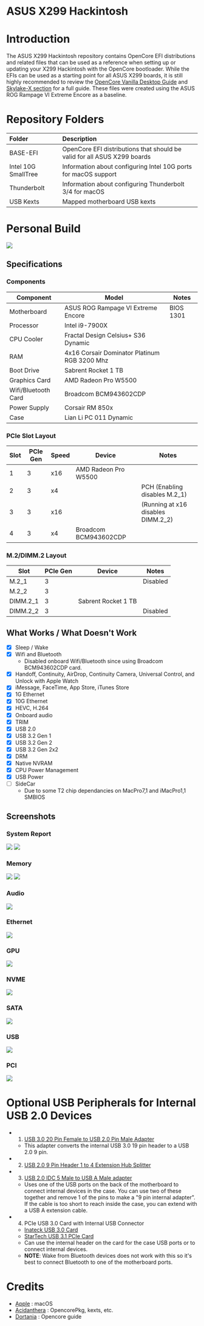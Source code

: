 # ASUS X299 Hackintosh

# Introduction
The ASUS X299 Hackintosh repository contains OpenCore EFI distributions and related files that can be used as a reference when setting up or updating your X299 Hackintosh with the OpenCore bootloader.  While the EFIs can be used as a starting point for all ASUS X299 boards, it is still highly recommended to review the [OpenCore Vanilla Desktop Guide](https://dortania.github.io/OpenCore-Install-Guide/) and [Skylake-X section](https://dortania.github.io/OpenCore-Install-Guide/config-HEDT/skylake-x.html) for a full guide.  These files were created using the ASUS ROG Rampage VI Extreme Encore as a baseline.

# Repository Folders
| Folder | Description |
| :------------- | :---------- |
| BASE-EFI | OpenCore EFI distributions that should be valid for all ASUS X299 boards |
| Intel 10G SmallTree | Information about configuring Intel 10G ports for macOS support |
| Thunderbolt | Information about configuring Thunderbolt 3/4 for macOS |
| USB Kexts | Mapped motherboard USB kexts |

# Personal Build
![](/Images/ROGRampageVIExtremeEncore.png)

## Specifications
### Components

| Component        | Model                                | Notes |
| ---------------- | ---------------------------------------|-------------------|
| Motherboard | ASUS ROG Rampage VI Extreme Encore | BIOS 1301 |
| Processor | Intel i9-7900X | |
| CPU Cooler | Fractal Design Celsius+ S36 Dynamic | |
| RAM | 4x16 Corsair Dominator Platinum RGB 3200 Mhz | |
| Boot Drive | Sabrent Rocket 1 TB | |
| Graphics Card | AMD Radeon Pro W5500 | |
| Wifi/Bluetooth Card | Broadcom BCM943602CDP |  |
| Power Supply | Corsair RM 850x | |
| Case | Lian Li PC 011 Dynamic | |

### PCIe Slot Layout
| Slot | PCIe Gen | Speed | Device | Notes |
| ----- | ----- | ----- |---------------------------------------|-------------------|
| 1 | 3 | x16 | AMD Radeon Pro W5500 | |
| 2 | 3 | x4 | | PCH (Enabling disables M.2_1) |
| 3 | 3 | x16 | | (Running at x16 disables DIMM.2_2) |
| 4 | 3 | x4 | Broadcom BCM943602CDP | |

### M.2/DIMM.2 Layout
| Slot | PCIe Gen | Device | Notes |
| ----- | ----- |---------------------------------------|-------------------|
| M.2_1 | 3 | | Disabled |
| M.2_2 | 3 | | |
| DIMM.2_1 | 3 | Sabrent Rocket 1 TB | |
| DIMM.2_2 | 3 | | Disabled |

## What Works / What Doesn't Work
- [x] Sleep / Wake
- [x] Wifi and Bluetooth
  * Disabled onboard Wifi/Bluetooth since using Broadcom BCM943602CDP card.
- [x] Handoff, Continuity, AirDrop, Continuity Camera, Universal Control, and Unlock with Apple Watch
- [x] iMessage, FaceTime, App Store, iTunes Store
- [x] 1G Ethernet
- [x] 10G Ethernet
- [x] HEVC, H.264
- [x] Onboard audio
- [x] TRIM
- [x] USB 2.0
- [x] USB 3.2 Gen 1
- [x] USB 3.2 Gen 2
- [x] USB 3.2 Gen 2x2
- [x] DRM
- [x] Native NVRAM
- [x] CPU Power Management
- [x] USB Power
- [ ] SideCar
    * Due to some T2 chip dependancies on MacPro7,1 and iMacPro1,1 SMBIOS

## Screenshots

### System Report
![](/Images/aboutthismac.png)
![](Images/overview.png)

### Memory
![](/Images/memory1.png)
![](/Images/memory2.png)

### Audio
![](/Images/audio.png)

### Ethernet
![](/Images/ethernet.png)

### GPU
![](/Images/graphics.png)

### NVME
![](/Images/NVMExpress.png)

### SATA
![](/Images/sata.png)

### USB
![](/Images/usb.png)

### PCI
![](/Images/pci.png)

# Optional USB Peripherals for Internal USB 2.0 Devices
* 1. [USB 3.0 20 Pin Female to USB 2.0 Pin Male Adapter](https://www.amazon.com/gp/product/B01MFB04JP/ref=ppx_yo_dt_b_search_asin_title?ie=UTF8&psc=1)
    * This adapter converts the internal USB 3.0 19 pin header to a USB 2.0 9 pin.
* 2. [USB 2.0 9 Pin Header 1 to 4 Extension Hub Splitter](https://www.amazon.com/gp/product/B085KVH16T/ref=ppx_yo_dt_b_search_asin_title?ie=UTF8&psc=1)
* 3. [USB 2.0 IDC 5 Male to USB A Male adapter](https://www.amazon.com/gp/product/B000V6WD8A/ref=ppx_yo_dt_b_search_asin_title?ie=UTF8&psc=1)
    * Uses one of the USB ports on the back of the motherboard to connect internal devices in the case.  You can use two of these together and remove 1 of the pins to make a "9 pin internal adapter".  If the cable is too short to reach inside the case, you can extend with a USB A extension cable.
* 4. PCIe USB 3.0 Card with Internal USB Connector
    * [Inateck USB 3.0 Card](https://www.amazon.com/Inateck-Express-Controller-Internal-Connector/dp/B00JFR2H64/ref=sr_1_3?dchild=1&keywords=inateck+pcie+card&qid=1592455853&s=electronics&sr=1-3)
    * [StarTech USB 3.1 PCIe Card](https://www.amazon.com/gp/product/B01I39D15A/ref=ppx_yo_dt_b_search_asin_title?ie=UTF8&psc=1)
    * Can use the internal header on the card for the case USB ports or to connect internal devices.
    * **NOTE**: Wake from Bluetooth devices does not work with this so it's best to connect Bluetooth to one of the motherboard ports.

# Credits
* [Apple](https://www.apple.com) : macOS
* [Acidanthera](https://github.com/acidanthera) : OpencorePkg, kexts, etc.
* [Dortania](https://github.com/dortania) : Opencore guide

